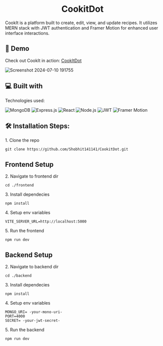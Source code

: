 <h1 align="center" id="title">CookitDot</h1>

CookIt is a platform built to create, edit, view, and update recipes. It utilizes MERN stack with JWT authentication and Framer Motion for enhanced user interface interactions.

## 🚀 Demo
Check out CookIt in action: [CookItDot](https://cookitdot-mern.netlify.app/)


![Screenshot 2024-07-10 191755](https://github.com/Shobhit141141/CookitDot/assets/122107079/7942fe97-f504-49dd-81c5-7bff1e598f8c)

## 💻 Built with

Technologies used:

![MongoDB](https://img.shields.io/badge/MongoDB-%234ea94b.svg?style=for-the-badge&logo=mongodb&logoColor=white)
![Express.js](https://img.shields.io/badge/Express.js-%23404d59.svg?style=for-the-badge)
![React](https://img.shields.io/badge/React-%2320232a.svg?style=for-the-badge)
![Node.js](https://img.shields.io/badge/Node.js-%2343853D.svg?style=for-the-badge)
![JWT](https://img.shields.io/badge/JWT-%23000000.svg?style=for-the-badge&logo=json-web-tokens)
![Framer Motion](https://img.shields.io/badge/Framer_Motion-%23000000.svg?style=for-the-badge&logo=framer)

## 🛠️ Installation Steps:</h2>

<p>1. Clone the repo</p>


```
git clone https://github.com/Shobhit141141/CookitDot.git
```

<h2>Frontend Setup</h2>

<p>2. Navigate to frontend dir</p>

```
cd ./frontend
```

<p>3. Install dependecies</p>

```
npm install
```

<p>4. Setup env variables</p>

```
VITE_SERVER_URL=http://localhost:5000
```

<p>5. Run the frontend</p>

```
npm run dev
```


<h2>Backend Setup</h2>

<p>2. Navigate to backend dir</p>

```
cd ./backend
```

<p>3. Install dependecies</p>

```
npm install
```

<p>4. Setup env variables</p>

```
MONGO_URI= -your-mono-uri-
PORT=4000
SECRET= -your-jwt-secret-
```

<p>5. Run the backend</p>

```
npm run dev
```


